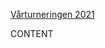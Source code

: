 [Vårturneringen 2021](https://www.seniorschackstockholm.se/htmfiler/onsdag_vartur_2021.htm)

CONTENT